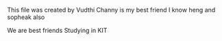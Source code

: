 This file was created by Vudthi
Channy is my best friend
I know heng and sopheak also


We are best friends 
Studying in KIT
